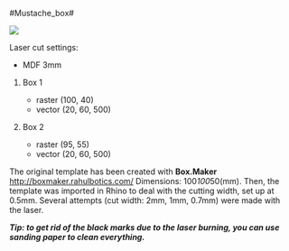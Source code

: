 #Mustache_box#

<img src="https://raw.github.com/DigitalFabricationStudio/Project_03/master/eugenia.pavone/Laser_cutter_box/boxes_after.jpg">

Laser cut settings: 

* MDF 3mm

1. Box 1
   * raster (100, 40)
   * vector (20, 60, 500) 

2. Box 2
   * raster (95, 55)
   * vector (20, 60, 500)

The original template has been created with __Box.Maker__ http://boxmaker.rahulbotics.com/
Dimensions: 100*100*50(mm). Then, the template was imported in Rhino to deal with the cutting width, set up at 0.5mm. Several attempts (cut width: 2mm, 1mm, 0.7mm) were made with the laser.  

*__Tip: to get rid of the black marks due to the laser burning, you can use sanding paper to clean everything.__* 